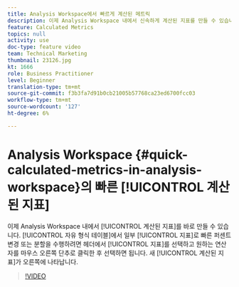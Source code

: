 ```yaml
---
title: Analysis Workspace에서 빠르게 계산된 메트릭
description: 이제 Analysis Workspace 내에서 신속하게 계산된 지표를 만들 수 있습니다.  자유 형식 테이블의 몇 가지 지표로 빠른 비율 변경 또는 분할을 수행하려면 헤더에서 지표를 선택하고 마우스 오른쪽 단추를 클릭하고 원하는 연산자를 선택하면 됩니다.  새 계산된 지표가 오른쪽에 나타납니다.
feature: Calculated Metrics
topics: null
activity: use
doc-type: feature video
team: Technical Marketing
thumbnail: 23126.jpg
kt: 1666
role: Business Practitioner
level: Beginner
translation-type: tm+mt
source-git-commit: f3b3fa7d91b0cb21005b57768ca23ed6700fcc03
workflow-type: tm+mt
source-wordcount: '127'
ht-degree: 6%

---
```



# Analysis Workspace {#quick-calculated-metrics-in-analysis-workspace}의 빠른 [!UICONTROL 계산된 지표]

이제 Analysis Workspace 내에서 [!UICONTROL 계산된 지표]를 바로 만들 수 있습니다.  [!UICONTROL 자유 형식 테이블]에서 일부 [!UICONTROL 지표]로 빠른 퍼센트 변경 또는 분할을 수행하려면 헤더에서 [!UICONTROL 지표]를 선택하고 원하는 연산자를 마우스 오른쪽 단추로 클릭한 후 선택하면 됩니다.  새 [!UICONTROL 계산된 지표]가 오른쪽에 나타납니다.

>[!VIDEO](https://video.tv.adobe.com/v/23126/?quality=12)
